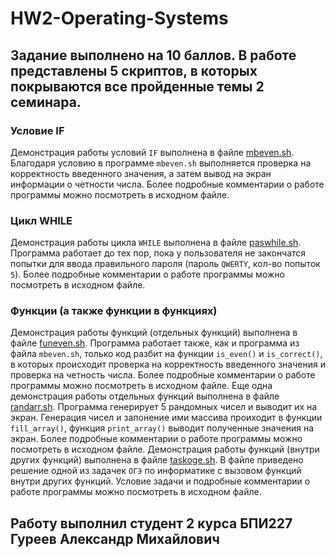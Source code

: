 # HW2-Operating-Systems
## Задание выполнено на 10 баллов. В работе представлены 5 скриптов, в которых покрываются все пройденные темы 2 семинара.
### Условие IF
Демонстрация работы условий `IF` выполнена в файле [mbeven.sh](https://github.com/AMGureev/HW2-Operating-Systems/blob/main/mbeven.sh).
Благодаря условию в программе `mbeven.sh` выполняется проверка на корректность введенного значения, а затем вывод на экран информации о четности числа. Более подробные комментарии о работе программы можно посмотреть в исходном файле.
### Цикл WHILE
Демонстрация работы цикла `WHILE` выполнена в файле [paswhile.sh](https://github.com/AMGureev/HW2-Operating-Systems/blob/main/paswhile.sh).
Программа работает до тех пор, пока у пользователя не закончатся попытки для ввода правильного пароля (пароль `QWERTY`, кол-во попыток `5`). Более подробные комментарии о работе программы можно посмотреть в исходном файле.
### Функции (а также функции в функциях)
Демонстрация работы функций (отдельных функций) выполнена в файле [funeven.sh](https://github.com/AMGureev/HW2-Operating-Systems/blob/main/funeven.sh).
Программа работает также, как и программа из файла `mbeven.sh`, только код разбит на функции `is_even()` и `is_correct()`, в которых происходит проверка на корректность введенного значения и проверка на четность числа. Более подробные комментарии о работе программы можно посмотреть в исходном файле.
Еще одна демонстрация работы отдельных функций выполнена в файле [randarr.sh](https://github.com/AMGureev/HW2-Operating-Systems/blob/main/randarr.sh).
Программа генерирует 5 рандомных чисел и выводит их на экран. Генерация чисел и запонение ими массива проиходит в функции `fill_array()`, функция `print_array()` выводит полученные значения на экран. Более подробные комментарии о работе программы можно посмотреть в исходном файле.
Демонстрация работы функций (внутри других функций) выполнена в файле [taskoge.sh](https://github.com/AMGureev/HW2-Operating-Systems/blob/main/taskoge.sh).
В файле приведено решение одной из задачек `ОГЭ` по информатике с вызовом функций внутри других функций. Условие задачи и подробные комментарии о работе программы можно посмотреть в исходном файле.
## Работу выполнил студент 2 курса БПИ227 Гуреев Александр Михайлович
